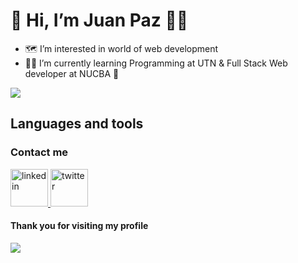 <h1> 👋 Hi, I’m Juan Paz 👨‍💻 </h1>

- 🗺️ I’m interested in world of web development
- 👨‍🎓 I’m currently learning Programming at UTN & Full Stack Web developer at NUCBA 🚀

<img src="https://media1.giphy.com/media/26BGIqWh2R1fi6JDa/giphy.gif?cid=790b76119ab5d8143699db8505f6766a8050a1aa37f3b21f&rid=giphy.gif&ct=g">

<div class="text">

<h2>Languages and tools</h2>
 
</div>

<div class="languages">

<img src="https://mauriciopatlan.github.io/portafolio/imagenes/skills/C.png" alt="C" style="display:none;width:70px;height:70px;">
<img src="https://upload.wikimedia.org/wikipedia/commons/thumb/9/99/Unofficial_JavaScript_logo_2.svg/1024px-Unofficial_JavaScript_logo_2.svg.png" alt="js" style="display:none;width:60px;height:60px;">
<img src="https://upload.wikimedia.org/wikipedia/commons/thumb/9/9a/Visual_Studio_Code_1.35_icon.svg/2048px-Visual_Studio_Code_1.35_icon.svg.png" alt="vscode" style="display:none;width:60px;height:60px;">
<img src="https://brandslogos.com/wp-content/uploads/images/large/arduino-logo-1.png" alt="arduino" style="display:none;width:60px;height:60px;">
<img src="https://upload.wikimedia.org/wikipedia/commons/thumb/c/c3/Python-logo-notext.svg/1024px-Python-logo-notext.svg.png" style="display:none;width:60px;height:60px;">


</div>  

<h3>Contact me</h3>

<div class="contact">

<a href="https://www.linkedin.com/in/juan-paz-/">
<img alt="linkedin" src="https://upload.wikimedia.org/wikipedia/commons/thumb/c/ca/LinkedIn_logo_initials.png/640px-LinkedIn_logo_initials.png"
width=60px" height="60px">
</a>
                         
<a href="https://twitter.com/juanp4z">
<img alt="twitter" src="https://upload.wikimedia.org/wikipedia/commons/thumb/4/4f/Twitter-logo.svg/800px-Twitter-logo.svg.png"
width=60px" height="60px">
</a>
                         
</div>     

<h4>Thank you for visiting my profile</h4>
<img src="https://c.tenor.com/jlTCJZIDvKAAAAAC/max-goof-disney.gif">


<!---
JuanPaz-Dev/JuanPaz-Dev is a ✨ special ✨ repository because its `README.md` (this file) appears on your GitHub profile.
You can click the Preview link to take a look at your changes.
--->
